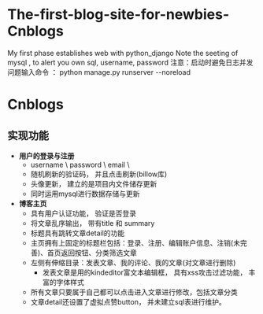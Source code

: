 # The-first-blog-site-for-newbies-Cnblogs
My first phase establishes web with python_django
Note the seeting of mysql , to alert you own sql, username, password
注意：启动时避免日志并发问题输入命令 ： python manage.py runserver --noreload
# Cnblogs
## 实现功能

- **用户的登录与注册**
	- username \ password \ email \ 
	- 随机刷新的验证码， 并且点击刷新(billow库)
	- 头像更新， 建立的是项目内文件储存更新
	- 同时运用mysql进行数据存储与更新
-	**博客主页** 
	- 具有用户认证功能， 验证是否登录	
	-	将文章乱序输出， 带有title 和 summary
	-	标题具有跳转文章detail的功能
	-	主页拥有上固定的标题栏包括：登录、注册、编辑账户信息、注销(未完善)、首页返回按钮、分类筛选文章
	-	左侧有伸缩目录：发表文章、我的评论、我的文章(对文章进行删除)
		-	发表文章是用的kindeditor富文本编辑框， 具有xss攻击过滤功能， 丰富的字体样式
	-	所有文章只要属于自己都可以点击进入文章进行修改，包括文章分类
	- 文章detail还设置了虚拟点赞button， 并未建立sql表进行维护。

